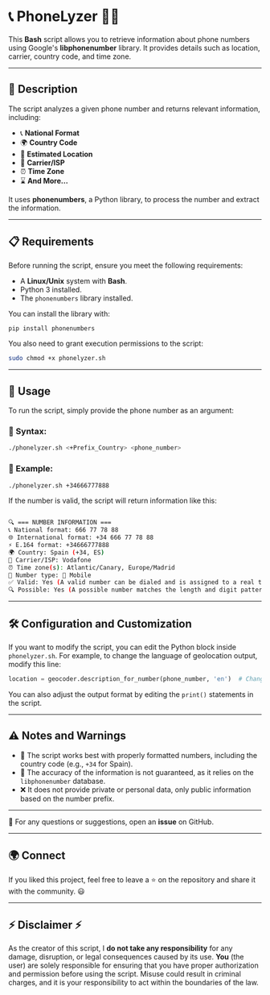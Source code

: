 # 📞 PhoneLyzer 🕵️‍♂️

This **Bash** script allows you to retrieve information about phone numbers using Google's **libphonenumber** library. It provides details such as location, carrier, country code, and time zone.

---

## 📜 Description

The script analyzes a given phone number and returns relevant information, including:

- 📞 **National Format**
- 🌍 **Country Code**
- 📍 **Estimated Location**
- 🛜 **Carrier/ISP**
- ⏰ **Time Zone**
- ⌛ **And More...**

It uses **phonenumbers**, a Python library, to process the number and extract the information.

---

## 📋 Requirements

Before running the script, ensure you meet the following requirements:

- A **Linux/Unix** system with **Bash**.
- Python 3 installed.
- The `phonenumbers` library installed.

You can install the library with:

```bash
pip install phonenumbers
```

You also need to grant execution permissions to the script:
```bash
sudo chmod +x phonelyzer.sh
```

---

## 🚀 Usage

To run the script, simply provide the phone number as an argument:

### 📌 Syntax:
```bash
./phonelyzer.sh <+Prefix_Country> <phone_number>
```

### 📌 Example:
```bash
./phonelyzer.sh +34666777888
```

If the number is valid, the script will return information like this:

```bash

🔍 === NUMBER INFORMATION ===
📞 National format: 666 77 78 88
🌐 International format: +34 666 77 78 88
⚡ E.164 format: +34666777888
🌍 Country: Spain (+34, ES)
🛜 Carrier/ISP: Vodafone
⏰ Time zone(s): Atlantic/Canary, Europe/Madrid
📱 Number type: 📱 Mobile
✅ Valid: Yes (A valid number can be dialed and is assigned to a real telephone)
🔍 Possible: Yes (A possible number matches the length and digit pattern of numbers in that region)

```

---

## 🛠 Configuration and Customization

If you want to modify the script, you can edit the Python block inside `phonelyzer.sh`. 
For example, to change the language of geolocation output, modify this line:

```python
location = geocoder.description_for_number(phone_number, 'en')  # Change 'en' to 'es' for Spanish
```

You can also adjust the output format by editing the `print()` statements in the script.

---

## ⚠️ Notes and Warnings

- 📌 The script works best with properly formatted numbers, including the country code (e.g., `+34` for Spain).
- 🚨 The accuracy of the information is not guaranteed, as it relies on the `libphonenumber` database.
- ❌ It does not provide private or personal data, only public information based on the number prefix.

---

📩 For any questions or suggestions, open an **issue** on GitHub.

---

## 🌍 Connect

If you liked this project, feel free to leave a ⭐ on the repository and share it with the community. 😃

---

## ⚡ Disclaimer ⚡

As the creator of this script, I **do not take any responsibility** for any damage, disruption, or legal consequences caused by its use. 
**You** (the user) are solely responsible for ensuring that you have proper authorization and permission before using the script. 
Misuse could result in criminal charges, and it is your responsibility to act within the boundaries of the law.
